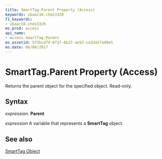 ```yaml
---
title: SmartTag.Parent Property (Access)
keywords: vbaac10.chm13320
f1_keywords:
- vbaac10.chm13320
ms.prod: access
api_name:
- Access.SmartTag.Parent
ms.assetid: 5f3bcd79-072f-6b27-ae55-ce2da5fad0e5
ms.date: 06/08/2017
---
```



# SmartTag.Parent Property (Access)

Returns the parent object for the specified object. Read-only.


## Syntax

 _expression_. **Parent**

 _expression_ A variable that represents a **SmartTag** object.


## See also


[SmartTag Object](Access.SmartTag.md)

